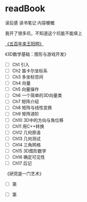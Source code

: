 # readBook
读后感 读书笔记 内容梗概

我开了很多坑，不知道这个坑能不能填上  

[《五百年来王阳明》](https://github.com/cuihee/readBook/tree/master/%E4%BA%94%E7%99%BE%E5%B9%B4%E6%9D%A5%E7%8E%8B%E9%98%B3%E6%98%8E_%E9%83%A6%E6%B3%A2(%E8%91%97))  

《3D数学基础：图形与游戏开发》  
  - [ ] Ch1 引入  
  - [ ] Ch2 笛卡尔坐标系  
  - [ ] Ch3 多坐标空间  
  - [ ] Ch4 向量  
  - [ ] Ch5 向量操作  
  - [ ] Ch6 一个简单的3D向量类  
  - [ ] Ch7 矩阵介绍  
  - [ ] Ch8 矩阵与线性变换  
  - [ ] Ch9 矩阵进阶  
  - [ ] Ch10 3D中的方向与角位移  
  - [ ] Ch11 用C++转换  
  - [ ] Ch12 几何原语  
  - [ ] Ch13 几何测试  
  - [ ] Ch14 三角网格  
  - [ ] Ch15 3D图形数学  
  - [ ] Ch16 确定可见性  
  - [ ] Ch17 后记  
  
《研究是一门艺术》  
  - [ ] 第  
  - [ ] 第  

  
  

